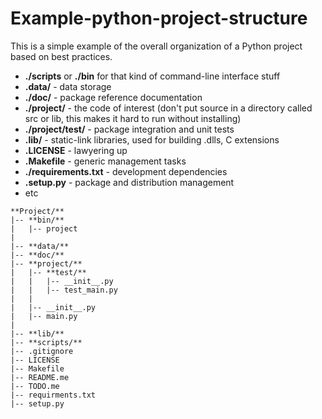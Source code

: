 # Example-python-project-structure

This is a simple example of the overall organization of a Python project based on best practices.

* **./scripts** or **./bin** for that kind of command-line interface stuff
* **.data/** - data storage
* **./doc/** - package reference documentation
* **./project/** - the code of interest (don't put source in a directory called src or lib, this makes it hard to run without installing)
* **./project/test/** - package integration and unit tests
* **.lib/** - static-link libraries, used for building .dlls, C extensions
* **.LICENSE** - lawyering up
* **.Makefile** - generic management tasks
* **./requirements.txt** - development dependencies
* **.setup.py** - package and distribution management
* etc

```
**Project/**
|-- **bin/**
|   |-- project
|
|-- **data/**
|-- **doc/**
|-- **project/**
|   |-- **test/**
|   |   |-- __init__.py
|   |   |-- test_main.py
|   |   
|   |-- __init__.py
|   |-- main.py
|
|-- **lib/**
|-- **scripts/**
|-- .gitignore
|-- LICENSE
|-- Makefile
|-- README.me
|-- TODO.me
|-- requirments.txt
|-- setup.py

```
